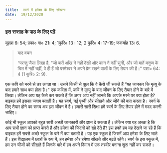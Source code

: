 ```yaml
---
title:  स्वर्ग में हमेशा के लिए सीखना
date:  19/12/2020
---
```


### इस सप्ताह के पाठ के लिए पढ़ें
यूहन्ना 6: 54; प्रका० वा० 21: 4; 1कुरि० 13 : 12; 2 कुरि० 4: 17-19; जकर्याह 13: 6.

> <p>याद वचन</p>
> “परन्तु जैसा लिखा है, "जो बातें आँख ने नहीं देखी और कान ने नहीं सुनीं, और जो बातें मनुष्य के चित में नहीं चढ़ीं, वे ही हैं जो परमेश्वर ने अपने प्रेम रखने वालों के लिए तैयार की हैं।" यशा० 64: 4 (1 कुरि० 2: 9).

एक कवि को मरने से डर लगता था। उसने किसी से पूछा कि वे कैसे जी सकते हैं “यह जानकर कि मृत्यु के बाद हमारे साथ क्या होता है।" एक कविता में, कवि ने मृत्यु के बाद जीवन के लिए तैयार होने के बारे में लिखा। लेकिन आप यह कैसे कर सकते हैं कि अगर आप नहीं जानते कि आपके मरने पर क्या होता है? बाइबल हमें इसका जवाब बताती है। यह स्वर्ग, नई पृथ्वी और सीखने और जीने की बात करता है। स्वर्ग के लिए तैयार होने का समय अब इस जीवन में है। हमारी सारी शिक्षा हमें स्वर्ग के लिए तैयार होने में मदद करनी चाहिए।

कोई भी स्कूल आपको बहुत सारी अच्छी जानकारी और ज्ञान दे सकता है। लेकिन क्या यह अच्छा है कि आप सभी ज्ञान को प्राप्त करते हैं और हमेशा की जिंदगी को खो देते हैं? इस हफ्ते हम यह देखने जा रहे हैं कि बाइबल हमें सबसे अच्छे स्कूल के बारे में क्या बताती है। यह एक स्कूल है जिसमें आप हमेशा के लिए जाते हैं। इस विद्यालय में छात्रों के रूप में, हम हमेशा और हमेशा सीखते और बढ़ते रहेंगे। स्वर्ग के इस स्कूल में, हम उन चीजों को सीखते हैं जिनके बारे में हम अपने दिमाग में एक तस्वीर बनाना शुरू नहीं कर सकते।
